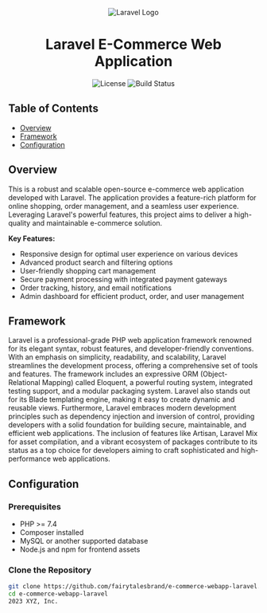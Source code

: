 
<p align="center">
  <img src="https://laravel.com/img/logomark.min.svg" alt="Laravel Logo">
</p>

<h1 align="center">Laravel E-Commerce Web Application</h1>

<p align="center">
  <img alt="License" src="https://img.shields.io/badge/license-Apache%202.0-blue.svg">
  <img alt="Build Status" src="https://img.shields.io/badge/build-passing-thistle.svg">
</p>

## Table of Contents

- [Overview](#overview)
- [Framework](#framework)
- [Configuration](#configuration)

## Overview

This is a robust and scalable open-source e-commerce web application developed with Laravel. The application provides a feature-rich platform for online shopping, order management, and a seamless user experience. Leveraging Laravel's powerful features, this project aims to deliver a high-quality and maintainable e-commerce solution.

**Key Features:**
- Responsive design for optimal user experience on various devices
- Advanced product search and filtering options
- User-friendly shopping cart management
- Secure payment processing with integrated payment gateways
- Order tracking, history, and email notifications
- Admin dashboard for efficient product, order, and user management

## Framework

Laravel is a professional-grade PHP web application framework renowned for its elegant syntax, robust features, and developer-friendly conventions. With an emphasis on simplicity, readability, and scalability, Laravel streamlines the development process, offering a comprehensive set of tools and features. The framework includes an expressive ORM (Object-Relational Mapping) called Eloquent, a powerful routing system, integrated testing support, and a modular packaging system. Laravel also stands out for its Blade templating engine, making it easy to create dynamic and reusable views. Furthermore, Laravel embraces modern development principles such as dependency injection and inversion of control, providing developers with a solid foundation for building secure, maintainable, and efficient web applications. The inclusion of features like Artisan, Laravel Mix for asset compilation, and a vibrant ecosystem of packages contribute to its status as a top choice for developers aiming to craft sophisticated and high-performance web applications.

## Configuration

### Prerequisites

- PHP >= 7.4
- Composer installed
- MySQL or another supported database
- Node.js and npm for frontend assets

### Clone the Repository

```bash
git clone https://github.com/fairytalesbrand/e-commerce-webapp-laravel.git
cd e-commerce-webapp-laravel
2023 XYZ, Inc.



